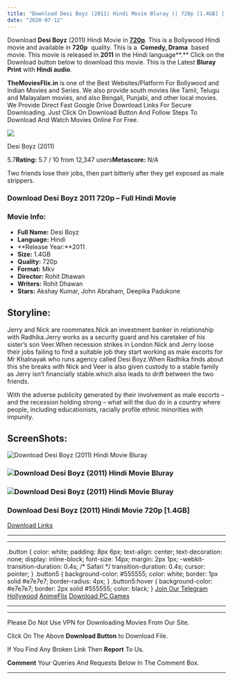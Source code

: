 ```yaml
---
title: "Download Desi Boyz (2011) Hindi Movie Bluray || 720p [1.4GB] ||"
date: "2020-07-12"
---
```


Download **Desi Boyz** (2011) Hindi Movie in [**720p**](https://1moviesflix.com/720p-movies/). This is a Bollywood Hindi movie and available in **720p**  quality. This is a  **Comedy, Drama**  based movie. This movie is released in **2011** in the Hindi language**.** Click on the Download button below to download this movie. This is the Latest **Bluray Print** with **Hindi audio**.

**TheMoviesFlix.in** is one of the Best Websites/Platform For Bollywood and Indian Movies and Series. We also provide south movies like Tamil, Telugu and Malayalam movies, and also Bengali, Punjabi, and other local movies. We Provide Direct Fast Google Drive Download Links For Secure Downloading. Just Click On Download Button And Follow Steps To Download And Watch Movies Online For Free.

[![](https://m.media-amazon.com/images/M/MV5BOWQzYWExZGEtYzZmZS00ZWZlLWEwYWUtZTk1M2I3ZjViNDJlXkEyXkFqcGdeQXVyNjQ2MjQ5NzM@._V1_SX300.jpg)](https://www.imdb.com/title/tt1985981/ "Desi Boyz")

Desi Boyz (2011)

5.7**Rating:** 5.7 / 10 from 12,347 users**Metascore:** N/A

Two friends lose their jobs, then part bitterly after they get exposed as male strippers.

### Download Desi Boyz 2011 720p – Full Hindi Movie

### Movie Info:

- **Full Name:** Desi Boyz
- **Language:** Hindi
- **Release Year:**2011
- **Size:** 1.4GB
- **Quality:** 720p
- **Format:** Mkv
- **Director:** Rohit Dhawan
- **Writers:** Rohit Dhawan
- **Stars:** Akshay Kumar, John Abraham, Deepika Padukone

## Storyline:

Jerry and Nick are roommates.Nick an investment banker in relationship with Radhika.Jerry works as a security guard and his caretaker of his sister’s son Veer.When recession strikes in London Nick and Jerry loose their jobs failing to find a suitable job they start working as male escorts for Mr Khalnayak who runs agency called Desi Boyz.When Radhika finds about this she breaks with Nick and Veer is also given custody to a stable family as Jerry isn’t financially stable.which also leads to drift between the two friends.

With the adverse publicity generated by their involvement as male escorts – and the recession holding strong – what will the duo do in a country where people, including educationists, racially profile ethnic minorities with impunity.

## ScreenShots:

![Download Desi Boyz (2011) Hindi Movie Bluray](https://m.media-amazon.com/images/M/MV5BMjcxMDI0MTg4M15BMl5BanBnXkFtZTcwOTMzMDMxNw@@._V1_QL50_.jpg)

### ![Download Desi Boyz (2011) Hindi Movie Bluray](https://m.media-amazon.com/images/M/MV5BMTMyNzU5MjkwN15BMl5BanBnXkFtZTcwODMzMDMxNw@@._V1_QL50_.jpg)

### ![Download Desi Boyz (2011) Hindi Movie Bluray](https://m.media-amazon.com/images/M/MV5BMTM1MTk0NjUzN15BMl5BanBnXkFtZTcwNjMzMDMxNw@@._V1_QL50_.jpg)

### Download Desi Boyz (2011) Hindi Movie 720p \[1.4GB\]

[Download Links](https://1moviesflix.com?a270777880=em9aRGRuNVc5alB4Tmh4NlM0d1l5QU5HZkI3eEF0SVplYjVGTkRqV1FxbGZWTDVleGl5RHhHa0ZKZVdJZEpKYnFOallURjhDTlgzN0drUEE2TjR1OHVVWmRlanQ2Tk16eHRJdGU5Kzc5dDg9)

* * *

* * *

.button { color: white; padding: 8px 6px; text-align: center; text-decoration: none; display: inline-block; font-size: 14px; margin: 2px 1px; -webkit-transition-duration: 0.4s; /\* Safari \*/ transition-duration: 0.4s; cursor: pointer; } .button5 { background-color: #555555; color: white; border: 1px solid #e7e7e7; border-radius: 4px; } .button5:hover { background-color: #e7e7e7; border: 2px solid #555555; color: black; } [Join Our Telegram](http://gdrivepro.xyz/join.php) [Hollywood](https://moviesverse.com/) [AnimeFlix](https://animeflix.in/) [Download PC Games](https://gamesflix.net/)  

* * *

* * *

  

Please Do Not Use VPN for Downloading Movies From Our Site.

Click On The Above **Download Button** to Download File.

If You Find Any Broken Link Then **Report** To Us.

**Comment** Your Queries And Requests Below In The Comment Box.

* * *
